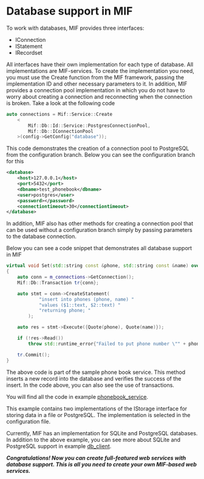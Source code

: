 # Database support in MIF

To work with databases, MIF provides three interfaces:
- IConnection
- IStatement
- IRecordset  

All interfaces have their own implementation for each type of database. All implementations are MIF-services. To create the implementation you need, you must use the Create function from the MIF framework, passing the implementation ID and other necessary parameters to it. In addition, MIF provides a connection pool implementation in which you do not have to worry about creating a connection and reconnecting when the connection is broken. Take a look at the following code
```cpp
auto connections = Mif::Service::Create
    <
        Mif::Db::Id::Service::PostgresConnectionPool,
        Mif::Db::IConnectionPool
    >(config->GetConfig("database"));
```
This code demonstrates the creation of a connection pool to PostgreSQL from the configuration branch. Below you can see the configuration branch for this
```xml
<database>
    <host>127.0.0.1</host>
    <port>5432</port>
    <dbname>test_phonebook</dbname>
    <user>postgres</user>
    <password></password>
    <connectiontimeout>30</connectiontimeout>
</database>
```
In addition, MIF also has other methods for creating a connection pool that can be used without a configuration branch simply by passing parameters to the database connection.  

Below you can see a code snippet that demonstrates all database support in MIF
```cpp
virtual void Set(std::string const &phone, std::string const &name) override final
{
    auto conn = m_connections->GetConnection();
    Mif::Db::Transaction tr{conn};

    auto stmt = conn->CreateStatement(
            "insert into phones (phone, name) "
            "values ($1::text, $2::text) "
            "returning phone; "
        );

    auto res = stmt->Execute({Quote(phone), Quote(name)});

    if (!res->Read())
        throw std::runtime_error{"Failed to put phone number \"" + phone + "\" for name \"" + name + "\""};

    tr.Commit();
}
```
The above code is part of the sample phone book service. This method inserts a new record into the database and verifies the success of the insert. In the code above, you can also see the use of transactions.  

You will find all the code in example [phonebook_service](https://github.com/tdv/mif/tree/master/examples/_doc/chapters/chapter6/phonebook_service).  

This example contains two implementations of the IStorage interface for storing data in a file or PostgreSQL. The implementation is selected in the configuration file.  

Currently, MIF has an implementation for SQLite and PostgreSQL databases. In addition to the above example, you can see more about SQLite and PostgreSQL support in example [db_client](https://github.com/tdv/mif/tree/master/examples/db_client).  

_**Congratulations! Now you can create full-featured web services with database support. This is all you need to create your own MIF-based web services.**_